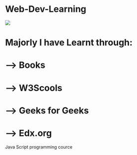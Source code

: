 # Web-Dev-Learning

<img src="https://www.codemithra.com/wp-content/uploads/2020/09/web-design-development-blog-2.jpg">

<h1>Majorly I have Learnt through:</h1>
<h1>--> Books</h1>
<h1>--> W3Scools</h1>
<h1>--> Geeks for Geeks </h1>
<h1>--> Edx.org </h1>
Java Script programming cource
